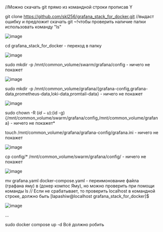 //Можно скачать git прямо из командной строки прописав Y

git clone https://github.com/skl256/grafana_stack_for_docker.git
//выдаст ошибку и предложит скачать git
~!чтобы проверить наличие папки использовать команду "ls"

![image](https://github.com/user-attachments/assets/8fbd1cec-2a7d-4589-8a66-124dc2b38d56)


cd grafana_stack_for_docker - переход в папку

![image](https://github.com/user-attachments/assets/6caea34b-0d58-4bea-b60a-a41ea3aef36b)


sudo mkdir -p /mnt/common_volume/swarm/grafana/config - ничего не покажет

![image](https://github.com/user-attachments/assets/e7a8794f-29dd-4631-820f-347aa203ff73)


sudo mkdir -p /mnt/common_volume/grafana/{grafana-config,grafana-data,prometheus-data,loki-data,promtail-data} - ничего не покажет


![image](https://github.com/user-attachments/assets/595668ef-1840-47ca-99a3-af6f61473173)


sudo chown -R $(id -u):$(id -g) {/mnt/common_volume/swarm/grafana/config,/mnt/common_volume/grafana} - ничего не покажет*

touch /mnt/common_volume/grafana/grafana-config/grafana.ini - ничего не покажет


![image](https://github.com/user-attachments/assets/01ca193c-b0f4-4c27-9fd6-0787f561d4ac)


cp config/* /mnt/common_volume/swarm/grafana/config/ - ничего не покажет


![image](https://github.com/user-attachments/assets/568be450-3ea8-455c-9e07-945628969b96)


mv grafana.yaml docker-compose.yaml -  переимонование файла (графана яму) в (докер компос Яму), но можно проверить при помощи команды ls
// Если не срабатывает, то проверить localhost в командной строке, должно быть [lapashiw@localhost grafana_stack_for_docker]$


![image](https://github.com/user-attachments/assets/98c5884c-7137-4ac6-ad41-a7e59eb1d96f)


...

sudo docker compose up -d
Всё должно робить 
